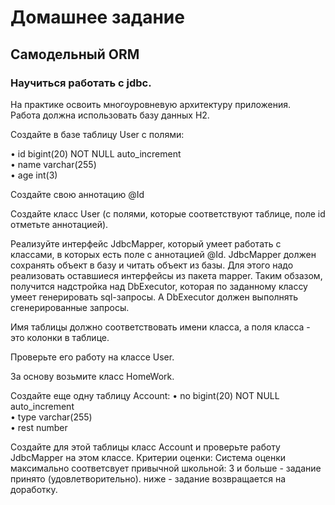 ﻿# Домашнее задание
## Самодельный ORM
### Научиться работать с jdbc.
На практике освоить многоуровневую архитектуру приложения.<br>
Работа должна использовать базу данных H2.

Создайте в базе таблицу User с полями:

• id bigint(20) NOT NULL auto_increment<br>
• name varchar(255)<br>
• age int(3)<br>

Создайте свою аннотацию @Id

Создайте класс User (с полями, которые соответствуют таблице, поле id отметьте аннотацией).

Реализуйте интерфейс JdbcMapper<T>, который умеет работать с классами, в которых есть поле с аннотацией @Id.
JdbcMapper<T> должен сохранять объект в базу и читать объект из базы.
Для этого надо реализовать оставшиеся интерфейсы из пакета mapper.
Таким обзазом, получится надстройка над DbExecutor<T>, которая по заданному классу умеет генерировать sql-запросы.
А DbExecutor<T> должен выполнять сгенерированные запросы.

Имя таблицы должно соответствовать имени класса, а поля класса - это колонки в таблице.

Проверьте его работу на классе User.

За основу возьмите класс HomeWork.

Создайте еще одну таблицу Account:
• no bigint(20) NOT NULL auto_increment<br>
• type varchar(255)<br>
• rest number<br>

Создайте для этой таблицы класс Account и проверьте работу JdbcMapper на этом классе.
Критерии оценки: Система оценки максимально соответсвует привычной школьной:
3 и больше - задание принято (удовлетворительно).
ниже - задание возвращается на доработку.
